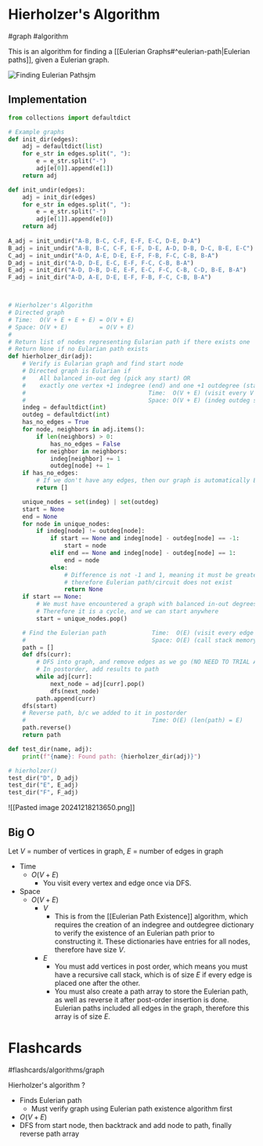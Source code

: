 # Hierholzer's Algorithm
#graph #algorithm

This is an algorithm for finding a [[Eulerian Graphs#^eulerian-path|Eulerian paths]], given a Eulerian graph.

![Finding Eulerian Paths](https://www.youtube.com/watch?v=8MpoO2zA2l4)jm
## Implementation
```python
from collections import defaultdict

# Example graphs
def init_dir(edges):
	adj = defaultdict(list)
	for e_str in edges.split(", "):
		e = e_str.split("-")
		adj[e[0]].append(e[1])
	return adj

def init_undir(edges):
	adj = init_dir(edges)
	for e_str in edges.split(", "):
		e = e_str.split("-")
		adj[e[1]].append(e[0])
	return adj
	
A_adj = init_undir("A-B, B-C, C-F, E-F, E-C, D-E, D-A")
B_adj = init_undir("A-B, B-C, C-F, E-F, D-E, A-D, D-B, D-C, B-E, E-C")
C_adj = init_undir("A-D, A-E, D-E, E-F, F-B, F-C, C-B, B-A")
D_adj = init_dir("A-D, D-E, E-C, E-F, F-C, C-B, B-A")
E_adj = init_dir("A-D, D-B, D-E, E-F, E-C, F-C, C-B, C-D, B-E, B-A")
F_adj = init_dir("A-D, A-E, D-E, E-F, F-B, F-C, C-B, B-A")



# Hierholzer's Algorithm
# Directed graph
# Time:  O(V + E + E + E) = O(V + E)
# Space: O(V + E)         = O(V + E)
#
# Return list of nodes representing Eularian path if there exists one
# Return None if no Eularian path exists
def hierholzer_dir(adj):
	# Verify is Eularian graph and find start node
	# Directed graph is Eularian if
	#    All balanced in-out deg (pick any start) OR
	#    exactly one vertex +1 indegree (end) and one +1 outdegree (start)
	#                                   Time:  O(V + E) (visit every V + E once)
	#                                   Space: O(V + E) (indeg outdeg store V + E)
	indeg = defaultdict(int)
	outdeg = defaultdict(int)
	has_no_edges = True
	for node, neighbors in adj.items():
		if len(neighbors) > 0:
			has_no_edges = False
		for neighbor in neighbors:
			indeg[neighbor] += 1
			outdeg[node] += 1
	if has_no_edges:
		# If we don't have any edges, then our graph is automatically Eularian
		return []

	unique_nodes = set(indeg) | set(outdeg)
	start = None
	end = None
	for node in unique_nodes:
		if indeg[node] != outdeg[node]:
			if start == None and indeg[node] - outdeg[node] == -1:
				start = node
			elif end == None and indeg[node] - outdeg[node] == 1:
				end = node
			else:
				# Difference is not -1 and 1, meaning it must be greater,
				# therefore Eulerian path/circuit does not exist
				return None
	if start == None:
		# We must have encountered a graph with balanced in-out degrees.
		# Therefore it is a cycle, and we can start anywhere
		start = unique_nodes.pop()

	# Find the Eulerian path             Time:  O(E) (visit every edge once)
	#                                    Space: O(E) (call stack memory)
	path = []
	def dfs(curr):
		# DFS into graph, and remove edges as we go (NO NEED TO TRIAL AND ERROR)
		# In postorder, add results to path
		while adj[curr]:
			next_node = adj[curr].pop()
			dfs(next_node)
		path.append(curr)
	dfs(start)
	# Reverse path, b/c we added to it in postorder
	#                                    Time: O(E) (len(path) = E)
	path.reverse()
	return path

def test_dir(name, adj):
	print(f"{name}: Found path: {hierholzer_dir(adj)}")

# hierholzer()
test_dir("D", D_adj)
test_dir("E", E_adj)
test_dir("F", F_adj)
```
![[Pasted image 20241218213650.png]]
## Big O
Let $V$ = number of vertices in graph, $E$ = number of edges in graph
- Time
	- $O(V + E)$
		- You visit every vertex and edge once via DFS.
- Space
	- $O(V + E)$
		- $V$
			- This is from the [[Eulerian Path Existence]] algorithm, which requires the creation of an indegree and outdegree dictionary to verify the existence of an Eulerian path prior to constructing it. These dictionaries have entries for all nodes, therefore have size $V$.
		- $E$
			- You must add vertices in post order, which means you must have a recursive call stack, which is of size $E$ if every edge is placed one after the other.
			- You must also create a path array to store the Eulerian path, as well as reverse it after post-order insertion is done. Eulerian paths included all edges in the graph, therefore this array is of size $E$.
# Flashcards
#flashcards/algorithms/graph

Hierholzer's algorithm
?
- Finds Eulerian path
	- Must verify graph using Eulerian path existence algorithm first
- $O(V + E)$
- DFS from start node, then backtrack and add node to path, finally reverse path array
<!--SR:!2025-02-01,18,250-->